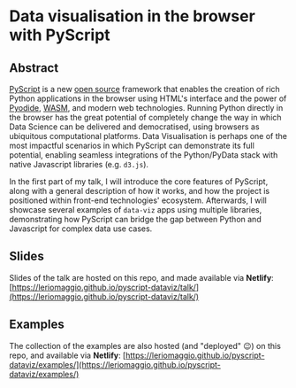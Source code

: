 # Data visualisation in the browser with PyScript

## Abstract

[PyScript](https://pyscript.net) is a new [open source](https://github.com/pyscript/pyscript) 
framework that enables the creation of rich Python applications in the browser using HTML's 
interface and the power of [Pyodide](https://pyodide.org/en/stable/), 
[WASM](https://webassembly.org/), and modern web technologies. 
Running Python directly in the browser has the great potential of completely change the way in 
which Data Science can be delivered and democratised, using browsers as ubiquitous computational platforms. 
Data Visualisation is perhaps one of the most impactful scenarios in which PyScript can 
demonstrate its full potential, enabling seamless integrations of the Python/PyData stack with 
native Javascript libraries (e.g. `d3.js`). 

In the first part of my talk, I will introduce the core features of PyScript, along with a 
general description of how it works, and how the project is positioned within front-end 
technologies' ecosystem. Afterwards, I will showcase several examples of  `data-viz` apps using 
multiple libraries, demonstrating how PyScript can bridge the gap between Python and Javascript 
for complex data use cases.

## Slides

Slides of the talk are hosted on this repo, and made available via **Netlify**: 
[https://leriomaggio.github.io/pyscript-dataviz/talk/](https://leriomaggio.github.io/pyscript-dataviz/talk/)


## Examples

The collection of the examples are also hosted (and "deployed" 😉)
on this repo, and available via **Netlify**: 
[https://leriomaggio.github.io/pyscript-dataviz/examples/](https://leriomaggio.github.io/pyscript-dataviz/examples/)
